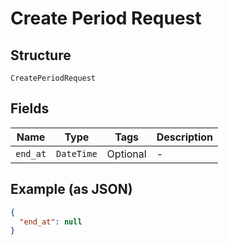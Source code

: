 
# Create Period Request

## Structure

`CreatePeriodRequest`

## Fields

| Name | Type | Tags | Description |
|  --- | --- | --- | --- |
| `end_at` | `DateTime` | Optional | - |

## Example (as JSON)

```json
{
  "end_at": null
}
```

